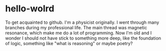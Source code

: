 # hello-wolrd
To get acquainted to github.
I'm a physicist originally. I went through many branches during my professional life.
The main thread was magnetic resonance, which make me do a lot of programming.
Now I'm old and I wonder I should not have stick to something more deep, like
the foundation of logic, something like "what is reasoning" or maybe poetry?
